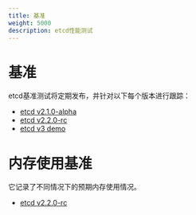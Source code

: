 ```yaml
---
title: 基准
weight: 5000
description: etcd性能测试
---
```


# 基准

etcd基准测试将定期发布，并针对以下每个版本进行跟踪：

- [etcd v2.1.0-alpha][2.1]
- [etcd v2.2.0-rc][2.2]
- [etcd v3 demo][3.0]

# 内存使用基准

它记录了不同情况下的预期内存使用情况。

- [etcd v2.2.0-rc][2.2-mem]

[2.1]: etcd-2-1-0-alpha-benchmarks.md
[2.2]: etcd-2-2-0-rc-benchmarks.md
[2.2-mem]: etcd-2-2-0-rc-memory-benchmarks.md
[3.0]: etcd-3-demo-benchmarks.md
